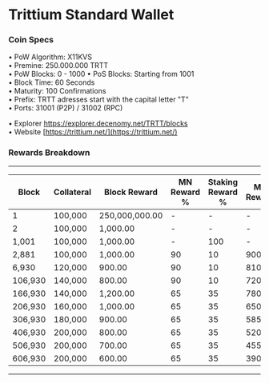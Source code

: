
Trittium Standard Wallet
=====================================

### Coin Specs

• PoW Algorithm: X11KVS   
• Premine: 250.000.000 TRTT   
• PoW Blocks: 0 - 1000
• PoS Blocks: Starting from 1001    
• Block Time: 60 Seconds    
• Maturity: 100 Confirmations   
• Prefix: TRTT adresses start with the capital letter "T"   
• Ports: 31001 (P2P) / 31002 (RPC)    

• Explorer https://explorer.decenomy.net/TRTT/blocks  
• Website [https://trittium.net/](https://trittium.net/)   

### Rewards Breakdown

---

| Block   | Collateral | Block Reward   | MN Reward % | Staking Reward % | MN Reward | Staker Reward |
| ------- | ---------- | -------------- | ----------- | ---------------- | --------- | ------------- |
| 1       | 100,000    | 250,000,000.00 | \-          | \-               | \-        | \-            |
| 2       | 100,000    | 1,000.00       | \-          | \-               | \-        | \-            |
| 1,001   | 100,000    | 1,000.00       | \-          | 100              | \-        | 1000.00       |
| 2,881   | 100,000    | 1,000.00       | 90          | 10               | 900.00    | 100.00        |
| 6,930   | 120,000    | 900.00         | 90          | 10               | 810.00    | 90.00         |
| 106,930 | 140,000    | 800.00         | 90          | 10               | 720.00    | 80.00         |
| 166,930 | 140,000    | 1,200.00       | 65          | 35               | 780.00    | 420.00        |
| 206,930 | 160,000    | 1,000.00       | 65          | 35               | 650.00    | 350.00        |
| 306,930 | 180,000    | 900.00         | 65          | 35               | 585.00    | 315.00        |
| 406,930 | 200,000    | 800.00         | 65          | 35               | 520.00    | 280.00        |
| 506,930 | 200,000    | 700.00         | 65          | 35               | 455.00    | 245.00        |
| 606,930 | 200,000    | 600.00         | 65          | 35               | 390.00    | 210.00        |

---
